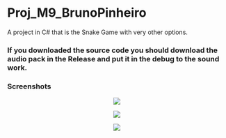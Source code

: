 # Proj_M9_BrunoPinheiro
A project in C# that is the Snake Game with very other options.

### <b>If you downloaded the source code you should download the audio pack in the Release and put it in the debug to the sound work.</b>

### Screenshots                     
<p align="center">
  <img src="https://user-images.githubusercontent.com/95320065/207754031-5ca87980-a6d2-42cc-8274-c1bda9a089fc.png">
</p>
<p align="center">
  <img src="https://user-images.githubusercontent.com/95320065/207754166-ec6bbd57-67eb-43d9-ba49-463c7f6fb6ae.png">
</p>
<p align="center">
  <img src="https://user-images.githubusercontent.com/95320065/207754106-cfc343d1-db41-42b9-b42e-8a527c70e71b.png">
</p>
